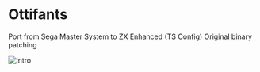 # Ottifants
Port from Sega Master System to ZX Enhanced (TS Config)
Original binary patching

![intro](https://content.pouet.net/files/screenshots/00077/00077771.jpg)
